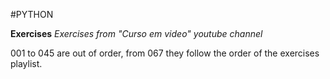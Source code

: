 #PYTHON

**Exercises**
*Exercises from "Curso em video" youtube channel*

001 to 045 are out of order, from 067 they follow the order of the exercises playlist.